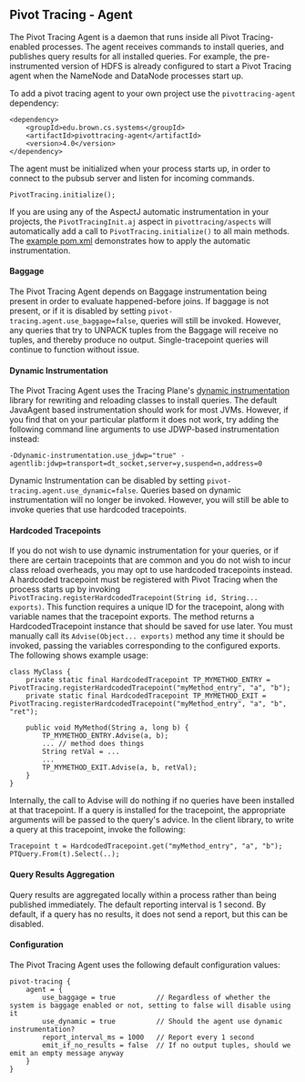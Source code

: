## Pivot Tracing - Agent

The Pivot Tracing Agent is a daemon that runs inside all Pivot Tracing-enabled processes.  The agent receives commands to install queries, and publishes query results for all installed queries.  For example, the pre-instrumented version of HDFS is already configured to start a Pivot Tracing agent when the NameNode and DataNode processes start up.

To add a pivot tracing agent to your own project use the `pivottracing-agent` dependency:

    <dependency>
        <groupId>edu.brown.cs.systems</groupId>
        <artifactId>pivottracing-agent</artifactId>
        <version>4.0</version>
    </dependency>

The agent must be initialized when your process starts up, in order to connect to the pubsub server and listen for incoming commands.

	PivotTracing.initialize();

If you are using any of the AspectJ automatic instrumentation in your projects, the `PivotTracingInit.aj` aspect in `pivottracing/aspects` will automatically add a call to `PivotTracing.initialize()` to all main methods.  The [example pom.xml](../../docs/pom.html) demonstrates how to apply the automatic instrumentation.

#### Baggage

The Pivot Tracing Agent depends on Baggage instrumentation being present in order to evaluate happened-before joins.  If baggage is not present, or if it is disabled by setting `pivot-tracing.agent.use_baggage=false`, queries will still be invoked.  However, any queries that try to UNPACK tuples from the Baggage will receive no tuples, and thereby produce no output.  Single-tracepoint queries will continue to function without issue.

#### Dynamic Instrumentation

The Pivot Tracing Agent uses the Tracing Plane's [dynamic instrumentation](../../tracingplane/dynamic) library for rewriting and reloading classes to install queries.  The default JavaAgent based instrumentation should work for most JVMs.  However, if you find that on your particular platform it does not work, try adding the following command line arguments to use JDWP-based instrumentation instead:

	-Ddynamic-instrumentation.use_jdwp="true" -agentlib:jdwp=transport=dt_socket,server=y,suspend=n,address=0

Dynamic Instrumentation can be disabled by setting `pivot-tracing.agent.use_dynamic=false`.  Queries based on dynamic instrumentation will no longer be invoked.  However, you will still be able to invoke queries that use hardcoded tracepoints.

#### Hardcoded Tracepoints

If you do not wish to use dynamic instrumentation for your queries, or if there are certain tracepoints that are common and you do not wish to incur class reload overheads, you may opt to use hardcoded tracepoints instead.  A hardcoded tracepoint must be registered with Pivot Tracing when the process starts up by invoking `PivotTracing.registerHardcodedTracepoint(String id, String... exports)`.  This function requires a unique ID for the tracepoint, along with variable names that the tracepoint exports.  The method returns a HardcodedTracepoint instance that should be saved for use later.  You must manually call its `Advise(Object... exports)` method any time it should be invoked, passing the variables corresponding to the configured exports.  The following shows example usage:

    class MyClass {
        private static final HardcodedTracepoint TP_MYMETHOD_ENTRY = PivotTracing.registerHardcodedTracepoint("myMethod_entry", "a", "b");
        private static final HardcodedTracepoint TP_MYMETHOD_EXIT = PivotTracing.registerHardcodedTracepoint("myMethod_entry", "a", "b", "ret");
        
        public void MyMethod(String a, long b) {
            TP_MYMETHOD_ENTRY.Advise(a, b);
            ... // method does things
            String retVal = ...
            ...
            TP_MYMETHOD_EXIT.Advise(a, b, retVal);
        }
    }

Internally, the call to Advise will do nothing if no queries have been installed at that tracepoint.  If a query is installed for the tracepoint, the appropriate arguments will be passed to the query's advice.  In the client library, to write a query at this tracepoint, invoke the following:

	Tracepoint t = HardcodedTracepoint.get("myMethod_entry", "a", "b");
	PTQuery.From(t).Select(..);

#### Query Results Aggregation

Query results are aggregated locally within a process rather than being published immediately.  The default reporting interval is 1 second.  By default, if a query has no results, it does not send a report, but this can be disabled.

#### Configuration

The Pivot Tracing Agent uses the following default configuration values:

	pivot-tracing {
		agent = {
			use_baggage = true			// Regardless of whether the system is baggage enabled or not, setting to false will disable using it
			use_dynamic = true			// Should the agent use dynamic instrumentation?
			report_interval_ms = 1000   // Report every 1 second
			emit_if_no_results = false	// If no output tuples, should we emit an empty message anyway
		}
	}

